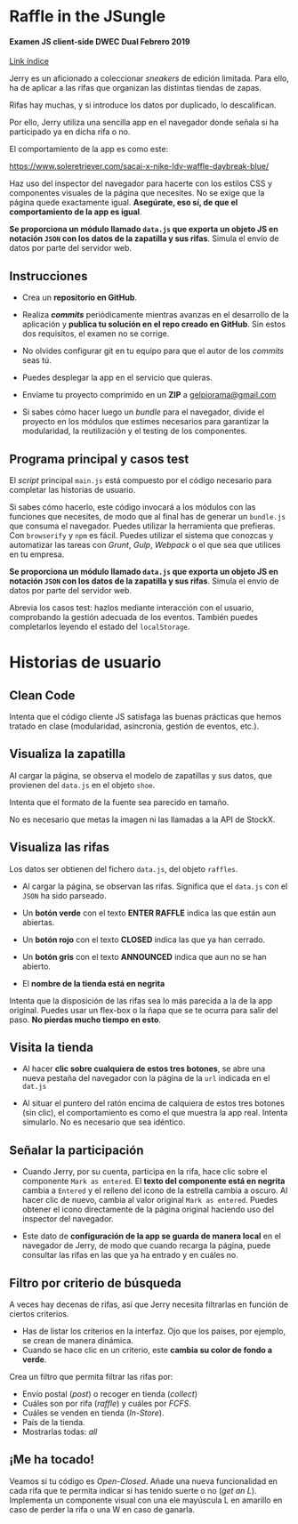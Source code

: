 Raffle in the JSungle
=====================
#### Examen JS client-side DWEC Dual Febrero 2019

[Link índice](https://juanan313.github.io/DWEC-examen-marzo/index.html)

Jerry es un aficionado a coleccionar _sneakers_ de edición limitada. Para ello, ha de aplicar a las rifas que organizan las distintas tiendas de zapas.

Rifas hay muchas, y si introduce los datos por duplicado, lo descalifican.

Por ello, Jerry utiliza una sencilla app en el navegador donde señala si ha participado ya en dicha rifa o no.

El comportamiento de la app es como este:

https://www.soleretriever.com/sacai-x-nike-ldv-waffle-daybreak-blue/

Haz uso del inspector del navegador para hacerte con los estilos CSS y componentes visuales de la página que necesites. No se exige que la página quede exactamente igual. **Asegúrate, eso sí, de que el comportamiento de la app es igual**.

**Se proporciona un módulo llamado `data.js` que exporta un objeto JS en notación `JSON` con los datos de la zapatilla y sus rifas**. Simula el envío de datos por parte del servidor web.


## Instrucciones

- Crea un **repositorio en GitHub**.

- Realiza **_commits_** periódicamente mientras avanzas en el desarrollo de la aplicación y **publica tu solución en el repo creado en GitHub**. Sin estos dos requisitos, el examen no se corrige.

- No olvides configurar git en tu equipo para que el autor de los _commits_ seas tú.

- Puedes desplegar la app en el servicio que quieras.

- Envíame tu proyecto comprimido en un **ZIP** a gelpiorama@gmail.com

- Si sabes cómo hacer luego un _bundle_ para el navegador, divide el proyecto en los módulos que estimes necesarios para garantizar la modularidad, la reutilización y el testing de los componentes.

## Programa principal y casos test

El _script_ principal `main.js` está compuesto por el código necesario para completar las historias de usuario.

Si sabes cómo hacerlo, este código invocará a los módulos con las funciones que necesites, de modo que al final has de generar un `bundle.js` que consuma el navegador. Puedes utilizar la herramienta que prefieras. Con `browserify` y `npm` es fácil. Puedes utilizar el sistema que conozcas y automatizar las tareas con _Grunt_, _Gulp_, _Webpack_ o el que sea que utilices en tu empresa.

**Se proporciona un módulo llamado `data.js` que exporta un objeto JS en notación `JSON` con los datos de la zapatilla y sus rifas**. Simula el envío de datos por parte del servidor web.

Abrevia los casos test: hazlos mediante interacción con el usuario, comprobando la gestión adecuada de los eventos. También puedes completarlos leyendo el estado del  `localStorage`.


# Historias de usuario

## Clean Code

Intenta que el código cliente JS satisfaga las buenas prácticas que hemos tratado en clase (modularidad, asincronía, gestión de eventos, etc.). 

## Visualiza la zapatilla 

Al cargar la página, se observa el modelo de zapatillas y sus datos, que provienen del `data.js` en el objeto `shoe`.

Intenta que el formato de la fuente sea parecido en tamaño.

No es necesario que metas la imagen ni las llamadas a la API de StockX. 


## Visualiza las rifas

Los datos ser obtienen del fichero `data.js`, del objeto `raffles`.

- Al cargar la página, se observan las rifas. Significa que el `data.js` con el `JSON` ha sido parseado.
- Un **botón verde** con el texto **ENTER RAFFLE** indica las que están aun abiertas.
- Un **botón rojo** con el texto **CLOSED** indica las que ya han cerrado.
- Un **botón gris** con el texto **ANNOUNCED** indica que aun no se han abierto.

- El **nombre de la tienda está en negrita**

Intenta que la disposición de las rifas sea lo más parecida a la de la app original. Puedes usar un flex-box o la ñapa que se te ocurra para salir del paso. **No pierdas mucho tiempo en esto**.


## Visita la tienda

- Al hacer **clic sobre cualquiera de estos tres botones**, se abre una nueva pestaña del navegador con la página de la `url` indicada en el `dat.js`

- Al situar el puntero del ratón encima de calquiera de estos tres botones (sin clic), el comportamiento es como el que muestra la app real. Intenta simularlo. No es necesario que sea idéntico.

## Señalar la participación

- Cuando Jerry, por su cuenta, participa en la rifa, hace clic sobre el componente `Mark as entered`. El **texto del componente está en negrita** cambia a `Entered` y el relleno del icono de la estrella cambia a oscuro. Al hacer clic de nuevo, cambia al valor original `Mark as entered`. Puedes obtener el icono directamente de la página original haciendo uso del inspector del navegador.

- Este dato de **configuración de la app se guarda de manera local** en el navegador de Jerry, de modo que cuando recarga la página, puede consultar las rifas en las que ya ha entrado y en cuáles no.


## Filtro por criterio de búsqueda

A veces hay decenas de rifas, así que Jerry necesita filtrarlas en función de ciertos criterios.

- Has de listar los criterios en la interfaz. Ojo que los países, por ejemplo, se crean de manera dinámica.
- Cuando se hace clic en un criterio, este **cambia su color de fondo a verde**.

Crea un filtro que permita filtrar las rifas por:
- Envío postal (_post_) o recoger en tienda (_collect_)
- Cuáles son por rifa (_raffle_) y cuáles por _FCFS_.
- Cuáles se venden en tienda (_In-Store_).
- País de la tienda.
- Mostrarlas todas: _all_

## ¡Me ha tocado!

Veamos si tu código es _Open-Closed_.
Añade una nueva funcionalidad en cada rifa que te permita indicar si has tenido suerte o no (_get an L_). Implementa un componente visual con una ele mayúscula L en amarillo en caso de perder la rifa o una W en caso de ganarla.
